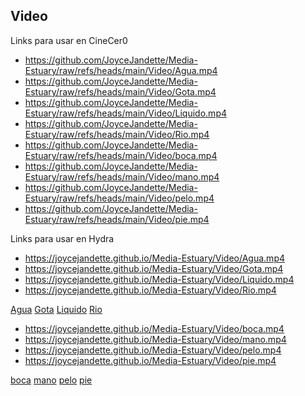 ## Video

Links para usar en CineCer0

+ https://github.com/JoyceJandette/Media-Estuary/raw/refs/heads/main/Video/Agua.mp4
+ https://github.com/JoyceJandette/Media-Estuary/raw/refs/heads/main/Video/Gota.mp4
+ https://github.com/JoyceJandette/Media-Estuary/raw/refs/heads/main/Video/Liquido.mp4
+ https://github.com/JoyceJandette/Media-Estuary/raw/refs/heads/main/Video/Rio.mp4
+ https://github.com/JoyceJandette/Media-Estuary/raw/refs/heads/main/Video/boca.mp4
+ https://github.com/JoyceJandette/Media-Estuary/raw/refs/heads/main/Video/mano.mp4
+ https://github.com/JoyceJandette/Media-Estuary/raw/refs/heads/main/Video/pelo.mp4
+ https://github.com/JoyceJandette/Media-Estuary/raw/refs/heads/main/Video/pie.mp4

Links para usar en Hydra

+ https://joycejandette.github.io/Media-Estuary/Video/Agua.mp4
+ https://joycejandette.github.io/Media-Estuary/Video/Gota.mp4
+ https://joycejandette.github.io/Media-Estuary/Video/Liquido.mp4
+ https://joycejandette.github.io/Media-Estuary/Video/Rio.mp4

[Agua](Agua.mp4) [Gota](Gota.mp4) [Liquido](Liquido.mp4) [Rio](Rio.mp4) 


+ https://joycejandette.github.io/Media-Estuary/Video/boca.mp4
+ https://joycejandette.github.io/Media-Estuary/Video/mano.mp4
+ https://joycejandette.github.io/Media-Estuary/Video/pelo.mp4
+ https://joycejandette.github.io/Media-Estuary/Video/pie.mp4

[boca](boca.mp4) [mano](mano.mp4) [pelo](pelo.mp4) [pie](pie.mp4)

